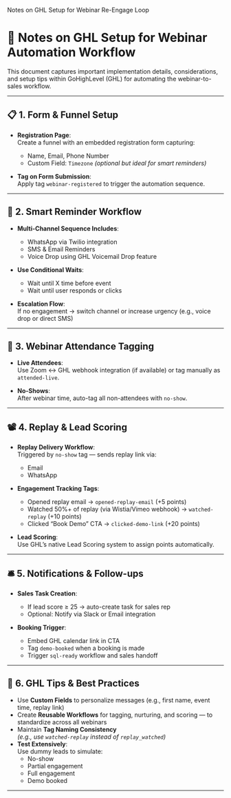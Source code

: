 
Notes on GHL Setup for Webinar Re-Engage Loop

# 📓 Notes on GHL Setup for Webinar Automation Workflow

This document captures important implementation details, considerations, and setup tips within GoHighLevel (GHL) for automating the webinar-to-sales workflow.

---

## 📋 1. Form & Funnel Setup

- **Registration Page**:  
  Create a funnel with an embedded registration form capturing:
  - Name, Email, Phone Number  
  - Custom Field: `Timezone` *(optional but ideal for smart reminders)*

- **Tag on Form Submission**:  
  Apply tag `webinar-registered` to trigger the automation sequence.

---

## 🔁 2. Smart Reminder Workflow

- **Multi-Channel Sequence Includes**:
  - WhatsApp via Twilio integration  
  - SMS & Email Reminders  
  - Voice Drop using GHL Voicemail Drop feature  

- **Use Conditional Waits**:
  - Wait until X time before event  
  - Wait until user responds or clicks  

- **Escalation Flow**:  
  If no engagement → switch channel or increase urgency (e.g., voice drop or direct SMS)

---

## 🎥 3. Webinar Attendance Tagging

- **Live Attendees**:  
  Use Zoom ↔ GHL webhook integration (if available) or tag manually as `attended-live`.

- **No-Shows**:  
  After webinar time, auto-tag all non-attendees with `no-show`.

---

## 📽️ 4. Replay & Lead Scoring

- **Replay Delivery Workflow**:  
  Triggered by `no-show` tag — sends replay link via:
  - Email  
  - WhatsApp  

- **Engagement Tracking Tags**:
  - Opened replay email → `opened-replay-email` (+5 points)  
  - Watched 50%+ of replay (via Wistia/Vimeo webhook) → `watched-replay` (+10 points)  
  - Clicked “Book Demo” CTA → `clicked-demo-link` (+20 points)

- **Lead Scoring**:  
  Use GHL’s native Lead Scoring system to assign points automatically.

---

## 🛎️ 5. Notifications & Follow-ups

- **Sales Task Creation**:
  - If lead score ≥ 25 → auto-create task for sales rep  
  - Optional: Notify via Slack or Email integration  

- **Booking Trigger**:
  - Embed GHL calendar link in CTA  
  - Tag `demo-booked` when a booking is made  
  - Trigger `sql-ready` workflow and sales handoff

---

## 🧰 6. GHL Tips & Best Practices

- Use **Custom Fields** to personalize messages (e.g., first name, event time, replay link)
- Create **Reusable Workflows** for tagging, nurturing, and scoring — to standardize across all webinars
- Maintain **Tag Naming Consistency**  
  *(e.g., use `watched-replay` instead of `replay_watched`)*  
- **Test Extensively**:  
  Use dummy leads to simulate:
  - No-show  
  - Partial engagement  
  - Full engagement  
  - Demo booked

---

